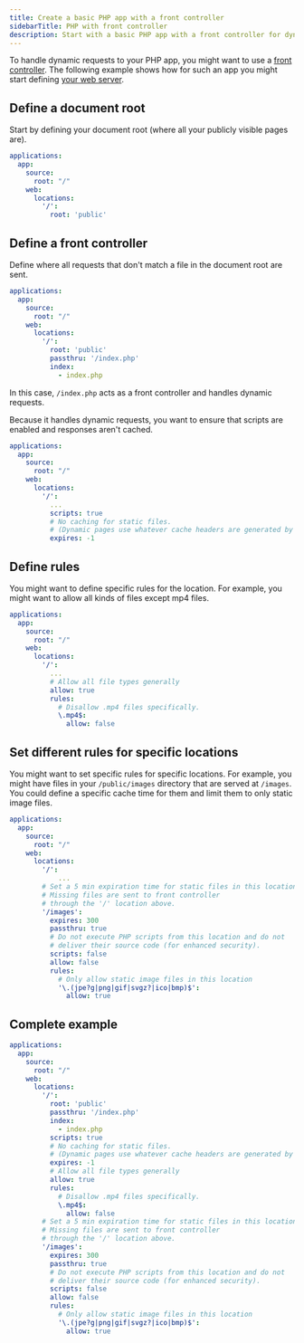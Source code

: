```yaml
---
title: Create a basic PHP app with a front controller
sidebarTitle: PHP with front controller
description: Start with a basic PHP app with a front controller for dynamic requests.
---
```


To handle dynamic requests to your PHP app, you might want to use a [front controller](https://en.wikipedia.org/wiki/Front_controller).
The following example shows how for such an app you might start defining [your web server](/create-apps/app-reference/single-runtime-image.md#web).

## Define a document root

Start by defining your document root (where all your publicly visible pages are).

```yaml {configFile="app"}
applications:
  app:
    source:
      root: "/"
    web:
      locations:
        '/':
          root: 'public'
```

## Define a front controller

Define where all requests that don't match a file in the document root are sent.

```yaml {configFile="app"}
applications:
  app:
    source:
      root: "/"
    web:
      locations:
        '/':
          root: 'public'
          passthru: '/index.php'
          index:
            - index.php
```

In this case, `/index.php` acts as a front controller and handles dynamic requests.

Because it handles dynamic requests, you want to ensure that scripts are enabled
and responses aren't cached.

```yaml {configFile="app"}
applications:
  app:
    source:
      root: "/"
    web:
      locations:
        '/':
          ...
          scripts: true
          # No caching for static files.
          # (Dynamic pages use whatever cache headers are generated by the program.)
          expires: -1
```

## Define rules

You might want to define specific rules for the location.
For example, you might want to allow all kinds of files except mp4 files.

```yaml {configFile="app"}
applications:
  app:
    source:
      root: "/"
    web:
      locations:
        '/':
          ...
          # Allow all file types generally
          allow: true
          rules:
            # Disallow .mp4 files specifically.
            \.mp4$:
              allow: false
```

## Set different rules for specific locations

You might want to set specific rules for specific locations.
For example, you might have files in your `/public/images` directory that are served at `/images`.
You could define a specific cache time for them and limit them to only static image files.

```yaml {configFile="app"}
applications:
  app:
    source:
      root: "/"
    web:
      locations:
        '/':
            ...
        # Set a 5 min expiration time for static files in this location.
        # Missing files are sent to front controller
        # through the '/' location above.
        '/images':
          expires: 300
          passthru: true
          # Do not execute PHP scripts from this location and do not
          # deliver their source code (for enhanced security).
          scripts: false
          allow: false
          rules:
            # Only allow static image files in this location
            '\.(jpe?g|png|gif|svgz?|ico|bmp)$':
              allow: true
```

## Complete example

```yaml {configFile="app"}
applications:
  app:
    source:
      root: "/"
    web:
      locations:
        '/':
          root: 'public'
          passthru: '/index.php'
          index:
            - index.php
          scripts: true
          # No caching for static files.
          # (Dynamic pages use whatever cache headers are generated by the program.)
          expires: -1
          # Allow all file types generally
          allow: true
          rules:
            # Disallow .mp4 files specifically.
            \.mp4$:
              allow: false
        # Set a 5 min expiration time for static files in this location.
        # Missing files are sent to front controller
        # through the '/' location above.
        '/images':
          expires: 300
          passthru: true
          # Do not execute PHP scripts from this location and do not
          # deliver their source code (for enhanced security).
          scripts: false
          allow: false
          rules:
            # Only allow static image files in this location
            '\.(jpe?g|png|gif|svgz?|ico|bmp)$':
              allow: true
```
